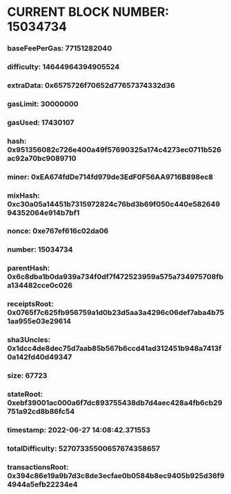 # CURRENT BLOCK NUMBER: 15034734

### baseFeePerGas: 77151282040
### difficulty: 14644964394905524
### extraData: 0x6575726f70652d77657374332d36
### gasLimit: 30000000
### gasUsed: 17430107
### hash: 0x951356082c726e400a49f57690325a174c4273ec0711b526ac92a70bc9089710
### miner: 0xEA674fdDe714fd979de3EdF0F56AA9716B898ec8
### mixHash: 0xc30a05a14451b7315972824c76bd3b69f050c440e58264994352064e914b7bf1
### nonce: 0xe767ef616c02da06
### number: 15034734
### parentHash: 0x6c8dba1b0da939a734f0df7f472523959a575a734975708fba134482cce0c026
### receiptsRoot: 0x0765f7c625fb956759a1d0b23d5aa3a4296c06def7aba4b751aa955e03e29614
### sha3Uncles: 0x1dcc4de8dec75d7aab85b567b6ccd41ad312451b948a7413f0a142fd40d49347
### size: 67723
### stateRoot: 0xebf39001ac000a6f7dc893755438db7d4aec428a4fb6cb29751a92cd8b86fc54
### timestamp: 2022-06-27 14:08:42.371553
### totalDifficulty: 52707335500657674358657
### transactionsRoot: 0x394c86e19a9b7d3c8de3ecfae0b0584b8ec9405b925d36f94944a5efb22234e4
